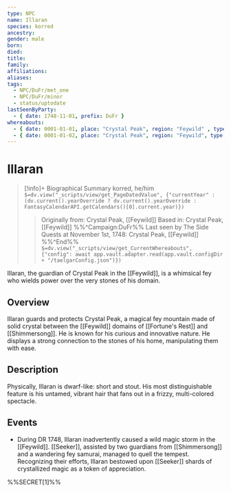 ```yaml
---
type: NPC
name: Illaran
species: korred
ancestry: 
gender: male
born: 
died: 
title: 
family: 
affiliations: 
aliases: 
tags: 
  - NPC/DuFr/met_one
  - NPC/DuFr/minor
  - status/uptodate
lastSeenByParty: 
  - { date: 1748-11-01, prefix: DuFr } 
whereabouts: 
  - { date: 0001-01-01, place: "Crystal Peak", region: "Feywild" , type: origin }
  - { date: 0001-01-02, place: "Crystal Peak", region: "Feywild", type: home }
---
```

# Illaran
>[!info]+ Biographical Summary
>korred, he/him
>`$=dv.view("_scripts/view/get_PageDatedValue", {"currentYear" : (dv.current().yearOverride ? dv.current().yearOverride : FantasyCalendarAPI.getCalendars()[0].current.year)})`
>> Originally from: Crystal Peak, [[Feywild]]
>> Based in: Crystal Peak, [[Feywild]]
>>%%^Campaign:DuFr%% Last seen by The Side Quests at November 1st, 1748: Crystal Peak, [[Feywild]] %%^End%%
>> `$=dv.view("_scripts/view/get_CurrentWhereabouts", {"config": await app.vault.adapter.read(app.vault.configDir + "/taelgarConfig.json")})`

Illaran, the guardian of Crystal Peak in the [[Feywild]], is a whimsical fey who wields power over the very stones of his domain.
## Overview

Illaran guards and protects Crystal Peak, a magical fey mountain made of solid crystal between the [[Feywild]] domains of [[Fortune's Rest]] and [[Shimmersong]]. He is known for his curious and innovative nature. He displays a strong connection to the stones of his home, manipulating them with ease.
## Description

Physically, Illaran is dwarf-like: short and stout. His most distinguishable feature is his untamed, vibrant hair that fans out in a frizzy, multi-colored spectacle.
## Events

- During DR 1748, Illaran inadvertently caused a wild magic storm in the [[Feywild]]. [[Seeker]], assisted by two guardians from [[Shimmersong]] and a wandering fey samurai, managed to quell the tempest. Recognizing their efforts, Illaran bestowed upon [[Seeker]] shards of crystallized magic as a token of appreciation.

%%SECRET[1]%%